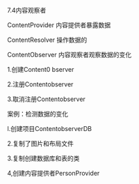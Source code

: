 7.4内容观察者

ContentProvider	内容提供者暴露数据

ContentResolver	操作数据的

ContentObserver	内容观察者观察数据的变化

1.创建Content0 bserver

2.注册Contentobserver

3.取消注册Contentobserver



案例：检测数据的变化

l.创建项目ContentobserverDB

2.复制了图片和布局文件

3.复制创建数据库和表的类

4,创建内容提供者PersonProvider